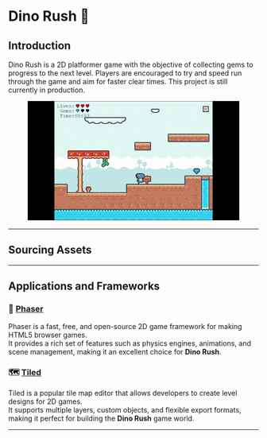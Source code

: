 # Dino Rush 🦖

## Introduction
Dino Rush is a 2D platformer game with the objective of collecting gems to progress to the next level.  Players are encouraged to try and speed run through the game and aim for faster clear times.  This project is still currently in production.

<div align="center">
  <img src="sampleGIF.gif" alt="Demo GIF" />
</div>

<p align="center">
  <!--- a href="https://yourwebsite.com" target="_blank"><strong>🎮 PLAY THE GAME ON BROWSER 🎮</strong></a --->
</p>

---

## Sourcing Assets

---

## Applications and Frameworks

### 🚀 [Phaser](https://phaser.io/)
Phaser is a fast, free, and open-source 2D game framework for making HTML5 browser games.  
It provides a rich set of features such as physics engines, animations, and scene management, making it an excellent choice for **Dino Rush**.

### 🗺️ [Tiled](https://www.mapeditor.org/)
Tiled is a popular tile map editor that allows developers to create level designs for 2D games.  
It supports multiple layers, custom objects, and flexible export formats, making it perfect for building the **Dino Rush** game world.

---
